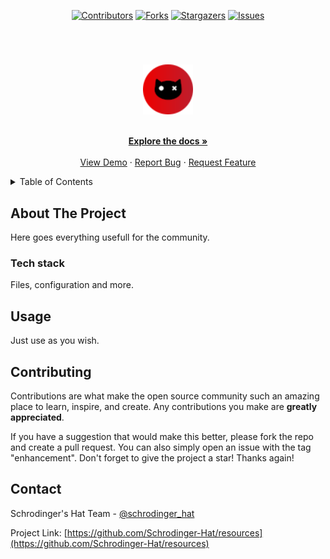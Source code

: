 <div align='center'>
  
[![Contributors][contributors-shield]][contributors-url]
[![Forks][forks-shield]][forks-url]
[![Stargazers][stars-shield]][stars-url]
[![Issues][issues-shield]][issues-url]

</div>

<!-- PROJECT LOGO -->
<br />
<div align="center">
  <h1></h1>
  
  <a href="https://github.com/Schrodinger-Hat/resources">
    <img src="public/sh.png" alt="Logo" width="80" height="80">
  </a>

  <p align="center">
    <br />
    <a href="https://github.com/Schrodinger-Hat/resources/blob/main/README.md"><strong>Explore the docs »</strong></a>
    <br />
    <br />
    <a href="https://www.schrodinger-hat.it/">View Demo</a>
    ·
    <a href="https://github.com/Schrodinger-Hat/resources/issues">Report Bug</a>
    ·
    <a href="https://github.com/Schrodinger-Hat/resources/issues">Request Feature</a>
  </p>
</div>

<!-- TABLE OF CONTENTS -->
<details>
  <summary>Table of Contents</summary>
  <ol>
    <li>
      <a href="#about-the-project">About The Project</a>
      <ul>
        <li><a href="#tech-stack">Built With</a></li>
      </ul>
    </li>
    <li><a href="#usage">Usage</a></li>
    <li><a href="#contributing">Contributing</a></li>
    <li><a href="#contact">Contact</a></li>
  </ol>
</details>

<!-- ABOUT THE PROJECT -->

## About The Project

Here goes everything usefull for the community.

### Tech stack

Files, configuration and more.

<!-- USAGE EXAMPLES -->

## Usage

Just use as you wish.

<!-- CONTRIBUTING -->

## Contributing

Contributions are what make the open source community such an amazing place to learn, inspire, and create. Any contributions you make are **greatly appreciated**.

If you have a suggestion that would make this better, please fork the repo and create a pull request. You can also simply open an issue with the tag "enhancement".
Don't forget to give the project a star! Thanks again!

<!-- CONTACT -->

## Contact

Schrodinger's Hat Team - [@schrodinger_hat](mailto:schrodinger.hat.show@gmail.com)

Project Link: [https://github.com/Schrodinger-Hat/resources](https://github.com/Schrodinger-Hat/resources)

<!-- MARKDOWN LINKS & IMAGES -->
<!-- https://www.markdownguide.org/basic-syntax/#reference-style-links -->

[contributors-shield]: https://img.shields.io/github/contributors/Schrodinger-Hat/resources.svg?style=for-the-badge
[contributors-url]: https://github.com/Schrodinger-Hat/resources/graphs/contributors
[forks-shield]: https://img.shields.io/github/forks/Schrodinger-Hat/resources.svg?style=for-the-badge
[forks-url]: https://github.com/Schrodinger-Hat/resources/network/members
[stars-shield]: https://img.shields.io/github/stars/Schrodinger-Hat/resources?style=for-the-badge
[stars-url]: https://github.com/Schrodinger-Hat/resources/stargazers
[issues-shield]: https://img.shields.io/github/issues/Schrodinger-Hat/resources.svg?style=for-the-badge
[issues-url]: https://github.com/Schrodinger-Hat/resources/issues

